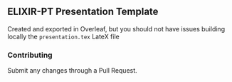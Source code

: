 ## ELIXIR-PT Presentation Template

Created and exported in Overleaf, but you should not have issues 
 building locally the `presentation.tex` LateX file

### Contributing

Submit any changes through a Pull Request.

